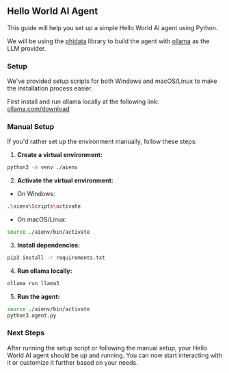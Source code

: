 ## Hello World AI Agent

This guide will help you set up a simple Hello World AI agent using Python.

We will be using the [phidata](https://phidata.com) library to build the agent with [ollama](https://ollama.com) as the LLM provider.

### Setup

We've provided setup scripts for both Windows and macOS/Linux to make the installation process easier.

First install and run ollama locally at the following link: [ollama.com/download](https://ollama.com/download)

### Manual Setup

If you'd rather set up the environment manually, follow these steps:

1. **Create a virtual environment:**
```bash
python3 -m venv ./aienv
```

2. **Activate the virtual environment:**
- On Windows:
```bash
.\aienv\Scripts\activate
```
- On macOS/Linux:
```bash
source ./aienv/bin/activate
```

3. **Install dependencies:**
```bash
pip3 install -r requirements.txt
```

4. **Run ollama locally:**
```bash
ollama run llama3
```

5. **Run the agent:**
```bash
source ./aienv/bin/activate
python3 agent.py
```

### Next Steps

After running the setup script or following the manual setup, your Hello World AI agent should be up and running. You can now start interacting with it or customize it further based on your needs.
